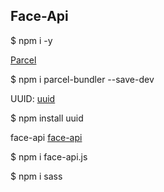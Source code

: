## Face-Api

$ npm i -y

[Parcel](https://parceljs.org/blog/v2/)

$ npm i parcel-bundler --save-dev


UUID: [uuid](https://duckduckgo.com/?q=npm+uuid&atb=v319-7&ia=software)

$ npm install uuid


face-api [face-api](https://github.com/justadudewhohacks/face-api.js/)

$ npm i face-api.js

$ npm i sass



